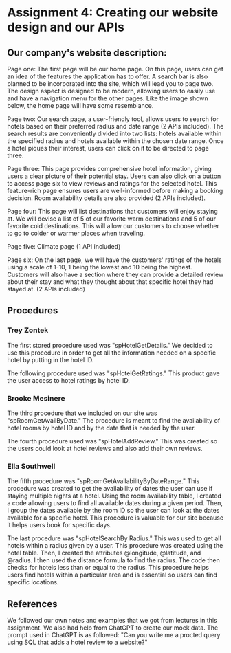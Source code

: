 # Assignment 4: Creating our website design and our APIs 
## Our company's website description:
Page one: The first page will be our home page. On this page, users can get an idea of the features the application has to offer. A search bar is also planned to be incorporated into the site, which will lead you to page two. The design aspect is designed to be modern, allowing users to easily use and have a navigation menu for the other pages. Like the image shown below, the home page will have some resemblance. 

Page two: Our search page, a user-friendly tool, allows users to search for hotels based on their preferred radius and date range (2 APIs included). The search results are conveniently divided into two lists: hotels available within the specified radius and hotels available within the chosen date range. Once a hotel piques their interest, users can click on it to be directed to page three.

Page three: This page provides comprehensive hotel information, giving users a clear picture of their potential stay. Users can also click on a button to access page six to view reviews and ratings for the selected hotel. This feature-rich page ensures users are well-informed before making a booking decision. Room availability details are also provided (2 APIs included).

Page four: This page will list destinations that customers will enjoy staying at. We will devise a list of 5 of our favorite warm destinations and 5 of our favorite cold destinations. This will allow our customers to choose whether to go to colder or warmer places when traveling. 


Page five: Climate page (1 API included)

Page six: On the last page, we will have the customers' ratings of the hotels using a scale of 1-10, 1 being the lowest and 10 being the highest. Customers will also have a section where they can provide a detailed review about their stay and what they thought about that specific hotel they had stayed at. (2 APIs included)

## Procedures
### Trey Zontek
The first stored procedure used was "spHotelGetDetails." We decided to use this procedure in order to get all the information needed on a specific hotel by putting in the hotel ID.

The following procedure used was "spHotelGetRatings." This product gave the user access to hotel ratings by hotel ID.

### Brooke Mesinere
The third procedure that we included on our site was "spRoomGetAvailByDate." The procedure is meant to find the availability of hotel rooms by hotel ID and by the date that is needed by the user.

The fourth procedure used was "spHotelAddReview." This was created so the users could look at hotel reviews and also add their own reviews.

### Ella Southwell
The fifth procedure was "spRoomGetAvailabilityByDateRange." This procedure was created to get the availability of dates the user can use if staying multiple nights at a hotel. Using the room availability table, I created a code allowing users to find all available dates during a given period. Then, I group the dates available by the room ID so the user can look at the dates available for a specific hotel. This procedure is valuable for our site because it helps users book for specific days.

The last procedure was "spHotelSearchBy Radius." This was used to get all hotels within a radius given by a user. This procedure was created using the hotel table. Then, I created the attributes @longitude, @latitude, and @radius. I then used the distance formula to find the radius. The code then checks for hotels less than or equal to the radius. This procedure helps users find hotels within a particular area and is essential so users can find specific locations.

## References
We followed our own notes and examples that we got from lectures in this assignment. We also had help from ChatGPT to create our mock data. The prompt used in ChatGPT is as followed:
"Can you write me a procted query using SQL that adds a hotel review to a website?"
